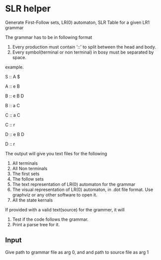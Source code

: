 # SLR helper
Generate First-Follow sets, LR(0) automaton, SLR Table for a given LR1 grammar

The grammar has to be in following format
  
  1. Every production must contain '::' to split between the head and body.
  2. Every symbol(terminal or non terminal) in bosy must be separated by space.
   
example.

S :: A $ 

A :: e B 

B :: e B D

B :: a C

C :: a C

C :: r

D :: e B D

D :: r

The output will give you text files for the following
  
  1. All terminals
  2. All Non terminals
  3. The first sets
  4. The follow sets
  5. The text representation of LR(0) automaton for the grammar
  6. The visual representation of LR(0) automaton, in .dot file format. Use graphviz or any other software to open it.
  7. All the state kernals
  
If provided with a valid text(source) for the grammer, it will

  1. Test if the code follows the grammar.
  2. Print a parse tree for it.
  

## Input

Give path to grammar file as arg 0, and and path to source file as arg 1
  
